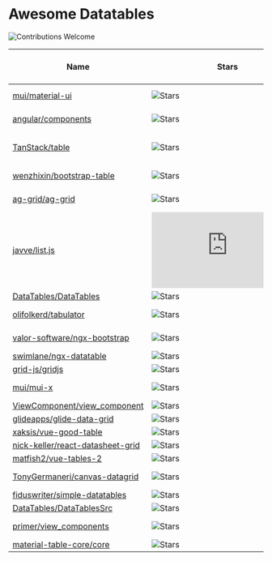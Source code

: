 # Awesome Datatables

![Contributions Welcome](https://img.shields.io/badge/Contributions-welcome-blue.svg)

| Name | Stars | Issues | Age (Years) | Last Commit (days) | Dependencies | License |
|------|--------------|--------|-------|--------|-------------|-------------|
| [mui/material-ui](https://github.com/mui/material-ui) | ![Stars](https://img.shields.io/github/stars/mui/material-ui?style=social) | ![Issues](https://img.shields.io/github/issues/mui/material-ui) | 9 | 0 | React, Material-UI | MIT |
| [angular/components](https://github.com/angular/components) | ![Stars](https://img.shields.io/github/stars/angular/components?style=social) | ![Issues](https://img.shields.io/github/issues/angular/components) | 7 | 0 | Angular, Angular Material | MIT |
| [TanStack/table](https://github.com/TanStack/table) | ![Stars](https://img.shields.io/github/stars/TanStack/table?style=social) | ![Issues](https://img.shields.io/github/issues/TanStack/table) | 7 | 15 | Vanilla JS, Angular, React, Vue | MIT |
| [wenzhixin/bootstrap-table](https://github.com/wenzhixin/bootstrap-table) | ![Stars](https://img.shields.io/github/stars/wenzhixin/bootstrap-table?style=social) | ![Issues](https://img.shields.io/github/issues/wenzhixin/bootstrap-table) | 10 | 0 | jQuery, Bootstrap | MIT |
| [ag-grid/ag-grid](https://github.com/ag-grid/ag-grid) | ![Stars](https://img.shields.io/github/stars/ag-grid/ag-grid?style=social) | ![Issues](https://img.shields.io/github/issues/ag-grid/ag-grid) | 8 | 0 | Angular, React, Vue | MIT |
| [javve/list.js](https://github.com/javve/list.js) | ![Stars](https://img.shields.io/github/stars/javve/list.js?style=social) | ![Issues](https://img.shields.io/github/issues/javve/list.js) | 12 | 368 | Vanilla JS | MIT |
| [DataTables/DataTables](https://github.com/DataTables/DataTables) | ![Stars](https://img.shields.io/github/stars/DataTables/DataTables?style=social) | ![Issues](https://img.shields.io/github/issues/DataTables/DataTables) | 13 | 688 | jQuery | MIT |
| [olifolkerd/tabulator](https://github.com/olifolkerd/tabulator) | ![Stars](https://img.shields.io/github/stars/olifolkerd/tabulator?style=social) | ![Issues](https://img.shields.io/github/issues/olifolkerd/tabulator) | 8 | 108 | Vanilla JS, Optional jQuery | MIT |
| [valor-software/ngx-bootstrap](https://github.com/valor-software/ngx-bootstrap) | ![Stars](https://img.shields.io/github/stars/valor-software/ngx-bootstrap?style=social) | ![Issues](https://img.shields.io/github/issues/valor-software/ngx-bootstrap) | 8 | 4 | Angular, Bootstrap | MIT |
| [swimlane/ngx-datatable](https://github.com/swimlane/ngx-datatable) | ![Stars](https://img.shields.io/github/stars/swimlane/ngx-datatable?style=social) | ![Issues](https://img.shields.io/github/issues/swimlane/ngx-datatable) | 7 | 420 | Angular | MIT |
| [grid-js/gridjs](https://github.com/grid-js/gridjs) | ![Stars](https://img.shields.io/github/stars/grid-js/gridjs?style=social) | ![Issues](https://img.shields.io/github/issues/grid-js/gridjs) | 3 | 318 | Vanilla JS | MIT |
| [mui/mui-x](https://github.com/mui/mui-x) | ![Stars](https://img.shields.io/github/stars/mui/mui-x?style=social) | ![Issues](https://img.shields.io/github/issues/mui/mui-x) | 3 | 0 | React, Material-UI | - |
| [ViewComponent/view_component](https://github.com/ViewComponent/view_component) | ![Stars](https://img.shields.io/github/stars/ViewComponent/view_component?style=social) | ![Issues](https://img.shields.io/github/issues/ViewComponent/view_component) | 4 | 0 | Rails | MIT |
| [glideapps/glide-data-grid](https://github.com/glideapps/glide-data-grid) | ![Stars](https://img.shields.io/github/stars/glideapps/glide-data-grid?style=social) | ![Issues](https://img.shields.io/github/issues/glideapps/glide-data-grid) | 3 | 12 | React | MIT |
| [xaksis/vue-good-table](https://github.com/xaksis/vue-good-table) | ![Stars](https://img.shields.io/github/stars/xaksis/vue-good-table?style=social) | ![Issues](https://img.shields.io/github/issues/xaksis/vue-good-table) | 6 | 805 | Vue | MIT |
| [nick-keller/react-datasheet-grid](https://github.com/nick-keller/react-datasheet-grid) | ![Stars](https://img.shields.io/github/stars/nick-keller/react-datasheet-grid?style=social) | ![Issues](https://img.shields.io/github/issues/nick-keller/react-datasheet-grid) | 3 | 140 | React | MIT |
| [matfish2/vue-tables-2](https://github.com/matfish2/vue-tables-2) | ![Stars](https://img.shields.io/github/stars/matfish2/vue-tables-2?style=social) | ![Issues](https://img.shields.io/github/issues/matfish2/vue-tables-2) | 7 | 749 | Vue.js | GPL-3.0 |
| [TonyGermaneri/canvas-datagrid](https://github.com/TonyGermaneri/canvas-datagrid) | ![Stars](https://img.shields.io/github/stars/TonyGermaneri/canvas-datagrid?style=social) | ![Issues](https://img.shields.io/github/issues/TonyGermaneri/canvas-datagrid) | 7 | 1 |  | BSD-3-Clause |
| [fiduswriter/simple-datatables](https://github.com/fiduswriter/simple-datatables) | ![Stars](https://img.shields.io/github/stars/fiduswriter/simple-datatables?style=social) | ![Issues](https://img.shields.io/github/issues/fiduswriter/simple-datatables) | 5 | 15 | Vanilla JS | NOASSERTION |
| [DataTables/DataTablesSrc](https://github.com/DataTables/DataTablesSrc) | ![Stars](https://img.shields.io/github/stars/DataTables/DataTablesSrc?style=social) | ![Issues](https://img.shields.io/github/issues/DataTables/DataTablesSrc) | 10 | 24 | jQuery 1.3+ | MIT |
| [primer/view_components](https://github.com/primer/view_components) | ![Stars](https://img.shields.io/github/stars/primer/view_components?style=social) | ![Issues](https://img.shields.io/github/issues/primer/view_components) | 3 | 0 | Rails, ViewComponent | MIT |
| [material-table-core/core](https://github.com/material-table-core/core) | ![Stars](https://img.shields.io/github/stars/material-table-core/core?style=social) | ![Issues](https://img.shields.io/github/issues/material-table-core/core) | 2 | 2 |  | MIT |
